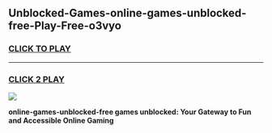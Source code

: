 
## Unblocked-Games-online-games-unblocked-free-Play-Free-o3vyo
<h3>
<a href="https://premium76.site?title=online-games-unblocked-free&ref=10A">CLICK TO PLAY</a></h3>
<hr>

<h3>
<a href="https://premium76.site?title=online-games-unblocked-free&ref=10A">CLICK 2 PLAY</a>
  
</h3>

<a href="https://premium76.site?title=online-games-unblocked-free&ref=10A"><img src="https://clearcache.store/games.png"></a>


**online-games-unblocked-free games unblocked: Your Gateway to Fun and Accessible Online Gaming**
